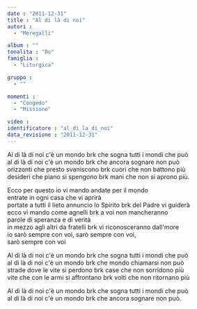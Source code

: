```yaml
---
date : "2011-12-31"
title : "Al di là di noi"
autori : 
  - "Meregalli"

album : ""
tonalita : "Do"
famiglia : 
  - "Liturgica"

gruppo : 
  - ""

momenti : 
  - "Congedo"
  - "Missione"

video : 
identificatore : "al_di_la_di_noi"
data_revisione : "2011-12-31"
---
```

  
  
  
Al di là di noi c'è un mondo brk che sogna tutti i mondi che può  
al di là di noi c'è un mondo brk che ancora sognare non può    
orizzonti che presto svaniscono brk cuori che non battono più  
desideri che piano si spengono brk mani che non si aprono più.  
  
  
  
Ecco per questo io vi mando andate per il mondo  
entrate in ogni casa che vi aprirà  
portate a tutti il lieto annuncio lo Spirito brk del Padre vi guiderà  
ecco vi mando come agnelli brk a voi non mancheranno  
parole di speranza e di verità  
in mezzo agli altri da fratelli brk vi riconosceranno dall'more  
io sarò sempre con voi, sarò sempre con voi,   
sarò sempre con voi  
  
  
  
  
Al di là di noi c'è un mondo brk che sogna tutti i mondi che può  
al di là di noi c'è un mondo brk che mondo chiamarsi non può  
strade dove le vite si perdono brk case che non sorridono più  
vite che con le armi si affrontano brk volti che non ritornano più  
  
  
  
  
Al di là di noi c'è un mondo brk che sogna tutti i mondi che può  
al di là di noi c'è un mondo brk che ancora sognare non può.  
  
  
  
  
